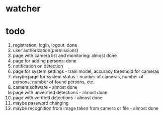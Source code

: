 # watcher

# todo
1. registration, login, logout: done
2. user authorization(permissions)
3. page with camera list and monitoring: almost done
4. page for adding persons: done
5. notification on detection
6. page for system settings - train model, accuracy threshold for cameras
7. maybe page for system status - number of cameras, number of persons, number of found persons, etc.
8. camera software - almost done
9. page with unverified detections - almost done
10. page with verified detections - almost done
11. maybe password changing
12. maybe recognition from image taken from camera or file - almost done